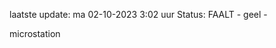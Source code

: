 laatste update: 
ma 02-10-2023  3:02   uur 
Status: FAALT - geel - 
<div class="service Y">microstation</div>